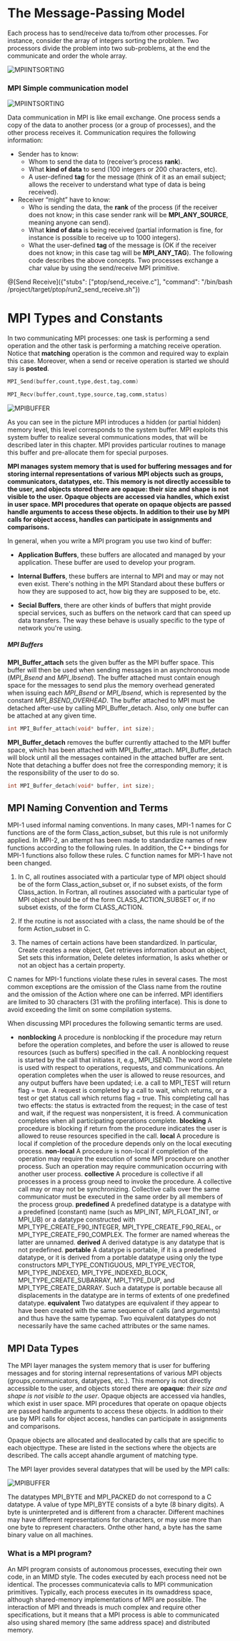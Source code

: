 # The Message-Passing Model 

Each process has to send/receive data to/from other processes. For instance, consider the array of integers sorting the problem. Two processors divide the problem into two sub-problems, at the end the communicate and order the whole array.

![MPIINTSORTING](/img/sorting.png)

### MPI Simple communication model

![MPIINTSORTING](/img/sendreceive.png)

Data communication in MPI is like email exchange. One process sends a copy of the data to another process (or a group of processes), and the other process receives it. Communication  requires the following information:

-  Sender has to know:
	- Whom to send the data to (receiver’s process **rank**).
	- What **kind of data** to send (100 integers or 200 characters, etc).
	- A user-defined **tag** for the message (think of it as an email subject; allows the receiver to understand what type of data is being received).
- Receiver “might” have to know:
	- Who is sending the data, the **rank** of the process (if the receiver does not know; in this case sender rank will be **MPI_ANY_SOURCE**, meaning anyone can send).
	- What **kind of data** is being received (partial information is fine, for instance is possible to receive up to 1000 integers).
	- What the user-defined **tag** of the message is (OK if the receiver does
	not know; in this case tag will be **MPI_ANY_TAG**).
The following code describes the above concepts. Two processes exchange a char value by using the send/receive MPI primitive.

@[Send Receive]({"stubs": ["ptop/send_receive.c"], "command": "/bin/bash /project/target/ptop/run2_send_receive.sh"})



# MPI Types and Constants

In two communicating MPI processes: one task is performing a send operation and the other task is performing a matching receive operation. Notice that **matching** operation is the common and required way to explain this case. Moreover, when a send or receive operation is started we should say is **posted**.

```c
MPI_Send(buffer,count,type,dest,tag,comm)

MPI_Recv(buffer,count,type,source,tag,comm,status)
```


![MPIBUFFER](/img/buffer1.png)

As you can see in the picture MPI introduces a hidden (or partial hidden) memory level, this level corresponds to the system buffer. MPI exploits this system buffer to realize several communications modes, that will be described later in this chapter. MPI provides particular routines to manage this buffer and pre-allocate them for special purposes.

**MPI manages system memory that is used for buffering messages and for storing internal representations of various MPI objects such as groups, communicators, datatypes, etc. This memory is not directly accessible to the user, and objects stored there are opaque: their size and shape is not visible to the user. Opaque objects are accessed via handles, which exist in user space. MPI procedures that operate on opaque objects are passed handle arguments to access these objects. In addition to their use by MPI calls for object access, handles can participate in assignments and comparisons.**

In general, when you write a MPI program you use two kind of buffer: 

- **Application Buffers**, these buffers are allocated and managed by your application. These buffer are used to develop your program.

- **Internal Buffers**, these buffers are internal to MPI and may or may not even exist. There's nothing in the MPI Standard about these buffers or how they are supposed to act, how big they are supposed to be, etc. 

- **Secial Buffers**, there are other kinds of buffers that might provide special services, such as buffers on the network card that can speed up data transfers. The way these behave is usually specific to the type of network you're using.

##### MPI Buffers

 **MPI_Buffer_attach** sets the given buffer as the MPI buffer space. This buffer will then be used when sending messages in an asynchronous mode (_MPI_Bsend_ and _MPI_Ibsend_). The buffer attached must contain enough space for the messages to send plus the memory overhead generated when issuing each _MPI_Bsend_ or _MPI_Ibsend_, which is represented by the constant _MPI_BSEND_OVERHEAD_. The buffer attached to MPI must be detached after-use by calling MPI_Buffer_detach. Also, only one buffer can be attached at any given time.

 ```c
int MPI_Buffer_attach(void* buffer, int size);
```

 **MPI_Buffer_detach** removes the buffer currently attached to the MPI buffer space, which has been attached with MPI_Buffer_attach. MPI_Buffer_detach will block until all the messages contained in the attached buffer are sent. Note that detaching a buffer does not free the corresponding memory; it is the responsibility of the user to do so.

 ```c
int MPI_Buffer_detach(void* buffer, int size);
```

## MPI Naming Convention and Terms

MPI-1 used informal naming conventions. In many cases, MPI-1 names for C functions are of the form Class_action_subset, but this rule is not uniformly applied. In MPI-2, an attempt has been made to standardize names of new functions according to the following rules. In addition, the C++ bindings for MPI-1 functions also follow these rules. C function names for MPI-1 have not been changed.

1. In C, all routines associated with a particular type of MPI object should be of the form Class_action_subset or, if no subset exists, of the form Class_action. In Fortran, all routines associated with a particular type of MPI object should be of the form CLASS_ACTION_SUBSET or, if no subset exists, of the form CLASS_ACTION.

2. If the routine is not associated with a class, the name should be of the form Action_subset in C.

3. The names of certain actions have been standardized. In particular, Create creates a new object, Get retrieves information about an object, Set sets this information, Delete deletes information, Is asks whether or not an object has a certain property.

C  names for MPI-1 functions violate these rules in several cases. The most common exceptions are the omission of the Class name from the routine and the omission of the Action where one can be inferred.
MPI identifiers are limited to 30 characters (31 with the profiling interface). This is done to avoid exceeding the limit on some compilation systems.


When discussing MPI procedures the following semantic terms are used.

- **nonblocking** A procedure is nonblocking if the procedure may return before the operation completes, and before the user is allowed to reuse resources (such as buffers) specified in the call. A nonblocking request is started by the call that initiates it, e.g., MPI_ISEND. The word complete is used with respect to operations, requests, and communications. An operation completes when the user is allowed to reuse resources, and any output buffers have been updated; i.e. a call to MPI_TEST will return flag = true. A request is completed by a call to wait, which returns, or a test or get status call which returns flag = true. This completing call has two effects: the status is extracted from the request; in the case of test and wait, if the request was nonpersistent, it is freed. A communication completes when all participating operations complete.
**blocking** A procedure is blocking if return from the procedure indicates the user is allowed to reuse resources specified in the call.
**local** A procedure is local if completion of the procedure depends only on the local executing process.
**non-local** A procedure is non-local if completion of the operation may require the execution of some MPI procedure on another process. Such an operation may require communication occurring with another user process.
**collective** A procedure is collective if all processes in a process group need to invoke the procedure. A collective call may or may not be synchronizing. Collective calls over the same communicator must be executed in the same order by all members of the process group.
**predefined** A predefined datatype is a datatype with a predefined (constant) name (such as MPI_INT, MPI_FLOAT_INT, or MPI_UB) or a datatype constructed with MPI_TYPE_CREATE_F90_INTEGER, MPI_TYPE_CREATE_F90_REAL, or MPI_TYPE_CREATE_F90_COMPLEX. The former are named whereas the latter are unnamed.
**derived** A derived datatype is any datatype that is not predefined.
**portable** A datatype is portable, if it is a predefined datatype, or it is derived from a portable datatype using only the type constructors MPI_TYPE_CONTIGUOUS, MPI_TYPE_VECTOR, MPI_TYPE_INDEXED, MPI_TYPE_INDEXED_BLOCK, MPI_TYPE_CREATE_SUBARRAY, MPI_TYPE_DUP, and MPI_TYPE_CREATE_DARRAY. Such a datatype is portable because all displacements in the datatype are in terms of extents of one predefined datatype.
**equivalent** Two datatypes are equivalent if they appear to have been created with the same sequence of calls (and arguments) and thus have the same typemap. Two equivalent datatypes do not necessarily have the same cached attributes or the same names.

 
## MPI Data Types

The MPI layer manages the system memory that is user for buffering messages and for storing internal representations of various MPI objects (groups,communicators, datatypes, etc.). This memory is not directly accessible to the user, and objects stored there are **opaque**:  _their size and shape is not visible to the user_.  Opaque objects are accessed via handles, which exist  in  user  space. MPI procedures  that  operate  on  opaque  objects  are  passed  handle arguments to access these objects.  In addition to their use by MPI calls for object access, handles can participate in assignments and comparisons.

Opaque objects are allocated and deallocated by calls that are specific to each objecttype.  These are listed in the sections where the objects are described.  The calls accept ahandle argument of matching type.

The MPI layer provides several datatypes that will be used by the MPI calls:

![MPIBUFFER](/img/datatype.png)

The  datatypes MPI_BYTE and MPI_PACKED do  not  correspond  to  a  C datatype.   A  value  of  type MPI_BYTE consists  of  a  byte  (8  binary  digits).   A  byte  is uninterpreted  and  is  different  from  a  character.   Different  machines  may  have  different representations for characters, or may use more than one byte to represent characters.  Onthe  other  hand,  a  byte  has  the  same  binary  value  on  all  machines. 


### What is a MPI program?

An MPI program consists of autonomous processes, executing their own code, in an MIMD style. The codes executed by each process need not be identical. The processes communicatevia  calls  to MPI communication  primitives.   Typically,  each  process  executes  in  its  ownaddress space, although shared-memory implementations of MPI are possible. The interaction of MPI and threads is much complex and require other specifications, but it means that a MPI process is able to communicated also using shared memory (the same address space) and distributed memory.

